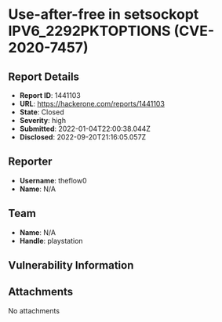# Use-after-free in setsockopt IPV6_2292PKTOPTIONS (CVE-2020-7457)

## Report Details
- **Report ID**: 1441103
- **URL**: https://hackerone.com/reports/1441103
- **State**: Closed
- **Severity**: high
- **Submitted**: 2022-01-04T22:00:38.044Z
- **Disclosed**: 2022-09-20T21:16:05.057Z

## Reporter
- **Username**: theflow0
- **Name**: N/A

## Team
- **Name**: N/A
- **Handle**: playstation

## Vulnerability Information


## Attachments
No attachments
